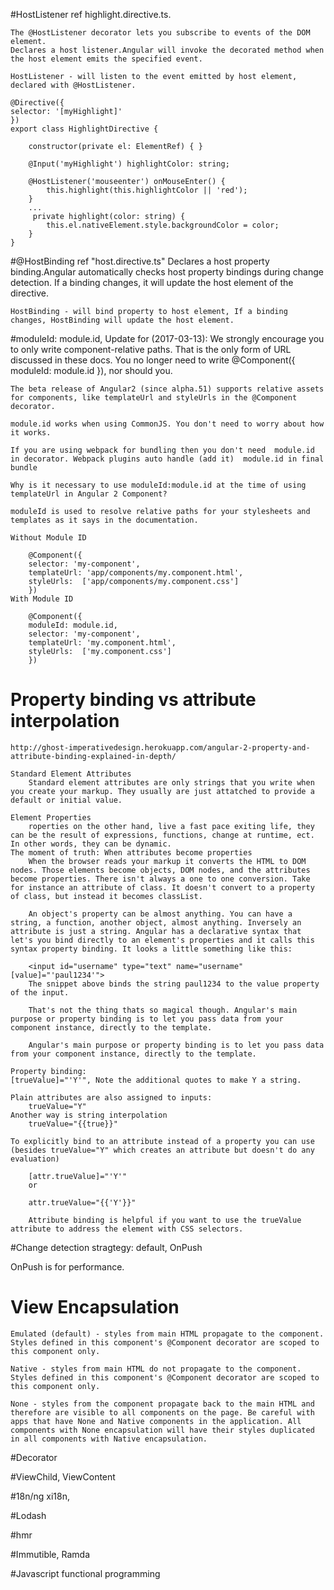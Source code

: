 #HostListener 
    ref highlight.directive.ts.

    The @HostListener decorator lets you subscribe to events of the DOM element.
    Declares a host listener.Angular will invoke the decorated method when the host element emits the specified event. 
    
    HostListener - will listen to the event emitted by host element, declared with @HostListener.

    @Directive({
    selector: '[myHighlight]'
    })
    export class HighlightDirective {

        constructor(private el: ElementRef) { }

        @Input('myHighlight') highlightColor: string;

        @HostListener('mouseenter') onMouseEnter() {
            this.highlight(this.highlightColor || 'red');
        }
        ...
         private highlight(color: string) {
            this.el.nativeElement.style.backgroundColor = color;
        }
    }
#@HostBinding
    ref "host.directive.ts"
    Declares a host property binding.Angular automatically checks host property bindings during change detection. If a binding changes, it will update the host element of the directive. 

    HostBinding - will bind property to host element, If a binding changes, HostBinding will update the host element.

#moduleId: module.id,
    Update for (2017-03-13):
        We strongly encourage you to only write component-relative paths. That is the only form of URL discussed in these docs. You no longer need to write @Component({ moduleId: module.id }), nor should you.

    The beta release of Angular2 (since alpha.51) supports relative assets for components, like templateUrl and styleUrls in the @Component decorator.

    module.id works when using CommonJS. You don't need to worry about how it works.

    If you are using webpack for bundling then you don't need  module.id in decorator. Webpack plugins auto handle (add it)  module.id in final bundle

    Why is it necessary to use moduleId:module.id at the time of using templateUrl in Angular 2 Component?

    moduleId is used to resolve relative paths for your stylesheets and templates as it says in the documentation.

    Without Module ID

        @Component({
        selector: 'my-component',
        templateUrl: 'app/components/my.component.html',
        styleUrls:  ['app/components/my.component.css'] 
        })
    With Module ID

        @Component({
        moduleId: module.id,
        selector: 'my-component',
        templateUrl: 'my.component.html', 
        styleUrls:  ['my.component.css'] 
        })

# Property binding vs attribute interpolation
    http://ghost-imperativedesign.herokuapp.com/angular-2-property-and-attribute-binding-explained-in-depth/

    Standard Element Attributes
        Standard element attributes are only strings that you write when you create your markup. They usually are just attatched to provide a default or initial value. 

    Element Properties
        roperties on the other hand, live a fast pace exiting life, they can be the result of expressions, functions, change at runtime, ect. In other words, they can be dynamic.
    The moment of truth: When attributes become properties
        When the browser reads your markup it converts the HTML to DOM nodes. Those elements become objects, DOM nodes, and the attributes become properties. There isn't always a one to one conversion. Take for instance an attribute of class. It doesn't convert to a property of class, but instead it becomes classList.

        An object's property can be almost anything. You can have a string, a function, another object, almost anything. Inversely an attribute is just a string. Angular has a declarative syntax that let's you bind directly to an element's properties and it calls this syntax property binding. It looks a little something like this:

        <input id="username" type="text" name="username" [value]="'paul1234'">  
        The snippet above binds the string paul1234 to the value property of the input.

        That's not the thing thats so magical though. Angular's main purpose or property binding is to let you pass data from your component instance, directly to the template.

        Angular's main purpose or property binding is to let you pass data from your component instance, directly to the template.

    Property binding:
    [trueValue]="'Y'", Note the additional quotes to make Y a string.

    Plain attributes are also assigned to inputs:
        trueValue="Y"
    Another way is string interpolation
        trueValue="{{true}}"

    To explicitly bind to an attribute instead of a property you can use (besides trueValue="Y" which creates an attribute but doesn't do any evaluation)

        [attr.trueValue]="'Y'"
        or

        attr.trueValue="{{'Y'}}"

        Attribute binding is helpful if you want to use the trueValue attribute to address the element with CSS selectors.
#Change detection stragtegy: default, OnPush
   
   OnPush is for performance.

# View Encapsulation
    Emulated (default) - styles from main HTML propagate to the component. Styles defined in this component's @Component decorator are scoped to this component only.

    Native - styles from main HTML do not propagate to the component. Styles defined in this component's @Component decorator are scoped to this component only.

    None - styles from the component propagate back to the main HTML and therefore are visible to all components on the page. Be careful with apps that have None and Native components in the application. All components with None encapsulation will have their styles duplicated in all components with Native encapsulation.

#Decorator

#ViewChild, ViewContent


#18n/ng xi18n, 

#Lodash 

#hmr 

#Immutible, Ramda

#Javascript functional programming
